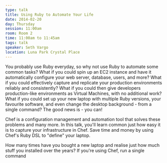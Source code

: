 ```yaml
---
type: talk
title: Using Ruby to Automate Your Life
date: 2014-02-20
day: Thursday
session: 11:00am
room: Room 2
time: 11:00am to 11:45am
tags: talk
speaker: Seth Vargo
location: Luna Park Crystal Place
---
```


You probably use Ruby everyday, so why not use Ruby to automate some common tasks? What if you could spin up an EC2 instance and have it automatically configure your web server, database, users, and more? What if you could effectively capture and replicate your production environments reliably and consistently? What if you could then give developers production-like environments as Virtual Machines, with no additional work? What if you could set up your new laptop with multiple Ruby versions, your favourite software, and even change the desktop background - from a single command? The good news is - you can!

Chef is a configuration management and automation tool that solves these problems and many more. In this talk, you'll learn common just how easy it is to capture your infrastructure in Chef. Save time and money by using Chef's Ruby DSL to "define" your laptop.

How many times have you bought a new laptop and realise just how much stuff you installed over the years? If you're using Chef, run a single command
